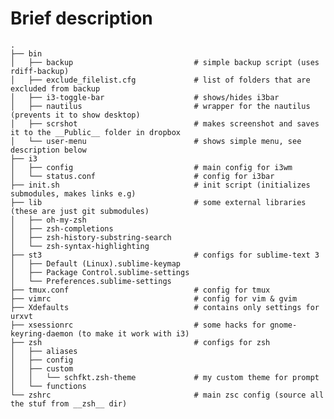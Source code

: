 # Brief description

    .
    ├── bin
    │   ├── backup                           # simple backup script (uses rdiff-backup)
    │   ├── exclude_filelist.cfg             # list of folders that are excluded from backup
    │   ├── i3-toggle-bar                    # shows/hides i3bar
    │   ├── nautilus                         # wrapper for the nautilus (prevents it to show desktop)
    │   ├── scrshot                          # makes screenshot and saves it to the __Public__ folder in dropbox
    │   └── user-menu                        # shows simple menu, see description below
    ├── i3
    │   ├── config                           # main config for i3wm
    │   └── status.conf                      # config for i3bar
    ├── init.sh                              # init script (initializes submodules, makes links e.g)
    ├── lib                                  # some external libraries (these are just git submodules)
    │   ├── oh-my-zsh
    │   ├── zsh-completions
    │   ├── zsh-history-substring-search
    │   └── zsh-syntax-highlighting
    ├── st3                                  # configs for sublime-text 3
    │   ├── Default (Linux).sublime-keymap
    │   ├── Package Control.sublime-settings
    │   └── Preferences.sublime-settings
    ├── tmux.conf                            # config for tmux
    ├── vimrc                                # config for vim & gvim
    ├── Xdefaults                            # contains only settings for urxvt
    ├── xsessionrc                           # some hacks for gnome-keyring-daemon (to make it work with i3)
    ├── zsh                                  # configs for zsh
    │   ├── aliases
    │   ├── config
    │   ├── custom
    │   │   └── schfkt.zsh-theme             # my custom theme for prompt
    │   └── functions
    └── zshrc                                # main zsc config (source all the stuf from __zsh__ dir)

